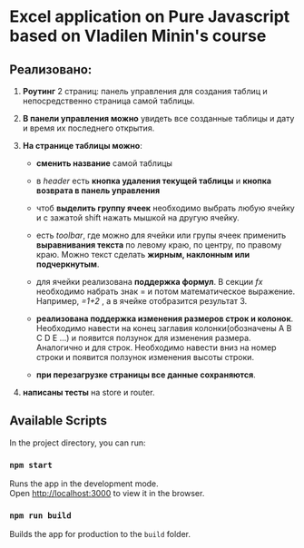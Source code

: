 # Excel application on Pure Javascript based on Vladilen Minin's course

## Реализовано:

1. **Роутинг** 2 страниц: панель управления для создания таблиц и непосредственно страница самой таблицы.<br>

2. **В панели управления можно** увидеть все созданные таблицы и дату и время их последнего открытия.<br>

3. **На странице таблицы можно**:<br>

	+ **сменить название** самой таблицы<br>

	+ в *header* есть **кнопка удаления текущей таблицы** и **кнопка возврата в панель управления**<br>
	+ чтоб **выделить группу ячеек** необходимо выбрать любую ячейку и с зажатой shift нажать мышкой на другую ячейку.
	+ есть *toolbar*, где можно для ячейки или групы ячеек применить **выравнивания текста** по левому краю, по центру, по правому краю. Можно текст сделать **жирным, наклонным или подчеркнутым**.<br>
	+ для ячейки реализована **поддержка формул**. В секции *fx* необходимо набрать знак = и потом математическое выражение. Например, *=1+2* , а в ячейке отобразится результат 3.<br>
	+ **реализована поддержка изменения размеров строк и колонок**. Необходимо навести на конец заглавия колонки(обозначены А B C D E ...) и появится ползунок для изменения размера. Аналогично и для строк. Необходимо навести вниз на номер строки и появится ползунок изменения высоты строки.<br>
	+ **при перезагрузке страницы все данные сохраняются**.<br>
4. **написаны тесты** на store и router.<br>

## Available Scripts

In the project directory, you can run:

### `npm start`

Runs the app in the development mode.<br>
Open [http://localhost:3000](http://localhost:3000) to view it in the browser.

### `npm run build`

Builds the app for production to the `build` folder.<br>